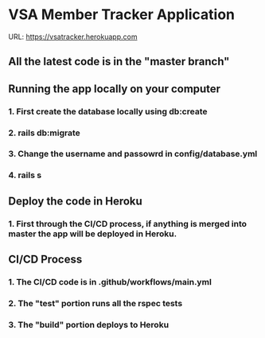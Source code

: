 # VSA Member Tracker Application

URL: https://vsatracker.herokuapp.com


## All the latest code is in the "master branch"

## Running the app locally on your computer
### 1. First create the database locally using db:create
### 2. rails db:migrate 
### 3. Change the username and passowrd in config/database.yml
### 4. rails s

## Deploy the code in Heroku
### 1. First through the CI/CD process, if anything is merged into master the app will be deployed in Heroku. 

## CI/CD Process
### 1. The CI/CD code is in .github/workflows/main.yml
### 2. The "test" portion runs all the rspec tests
### 3. The "build" portion deploys to Heroku

